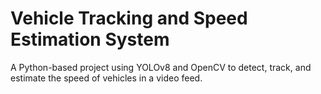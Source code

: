 # Vehicle Tracking and Speed Estimation System

A Python-based project using YOLOv8 and OpenCV to detect, track, and estimate the speed of vehicles in a video feed.
